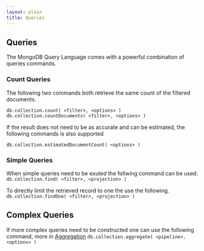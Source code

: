 ```yaml
---
layout: plain
title: Queries
---
```


## Queries

The MongoDB Query Language comes with a powerful combination of queries commands.

### Count Queries
The following two commands both retrieve the same count of the filtered documents.

```
db.collection.count( <filter>, <options> )
db.collection.countDocuments( <filter>, <options> )
```

If the result does not need to be as accurate and can be estimated, the following commands is also supported

```db.collection.estimatedDocumentCount( <options> )```

### Simple Queries
When simple queries need to be exuted the follwing command can be used.
```db.collection.find( <filter>, <projection> )```

To directly limit the retrieved record to one the use the following.
```db.collection.findOne( <filter>, <projection> )```

## Complex Queries
If more complex queries need to be constructed one can use the following command, more in [Aggregation](Aggregation.md)
```db.collection.aggregate( <pipeline>, <options> )```

